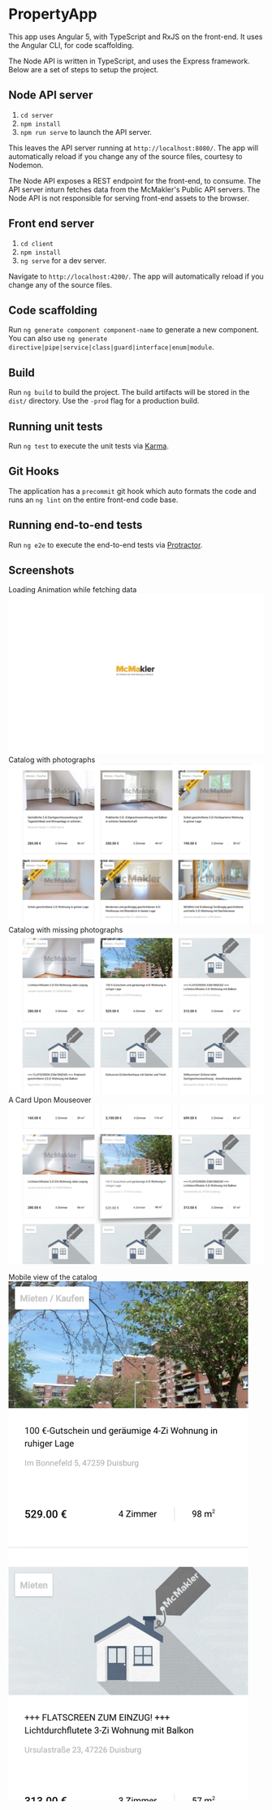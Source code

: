 # PropertyApp

This app uses Angular 5, with TypeScript and RxJS on the front-end.
It uses the Angular CLI, for code scaffolding.

The Node API is written in TypeScript, and uses the Express framework.
Below are a set of steps to setup the project.

## Node API server

1.  `cd server`
2.  `npm install`
3.  `npm run serve` to launch the API server.

This leaves the API server running at `http://localhost:8080/`. The app will automatically reload if you change any of the source files, courtesy to Nodemon.

The Node API exposes a REST endpoint for the front-end, to consume. The API server inturn fetches data from the McMakler's Public API servers. The Node API is not responsible for serving front-end assets to the browser.

## Front end server

1.  `cd client`
2.  `npm install`
3.  `ng serve` for a dev server.

Navigate to `http://localhost:4200/`. The app will automatically reload if you change any of the source files.

## Code scaffolding

Run `ng generate component component-name` to generate a new component. You can also use `ng generate directive|pipe|service|class|guard|interface|enum|module`.

## Build

Run `ng build` to build the project. The build artifacts will be stored in the `dist/` directory. Use the `-prod` flag for a production build.

## Running unit tests

Run `ng test` to execute the unit tests via [Karma](https://karma-runner.github.io).

## Git Hooks

The application has a `precommit` git hook which auto formats the code and runs an `ng lint` on the entire front-end code base.

## Running end-to-end tests

Run `ng e2e` to execute the end-to-end tests via [Protractor](http://www.protractortest.org/).

## Screenshots

Loading Animation while fetching data
![Screen](https://raw.githubusercontent.com/nikilok/PropertyApp/master/screenshots/loading.png)
Catalog with photographs
![Screen](https://raw.githubusercontent.com/nikilok/PropertyApp/master/screenshots/catalog.png)
Catalog with missing photographs
![Screen](https://raw.githubusercontent.com/nikilok/PropertyApp/master/screenshots/catalog-without-images.png)
A Card Upon Mouseover
![Screen](https://raw.githubusercontent.com/nikilok/PropertyApp/master/screenshots/card-hover-effects.png)

Mobile view of the catalog
![Screen](https://raw.githubusercontent.com/nikilok/PropertyApp/master/screenshots/responsive-view.png)
